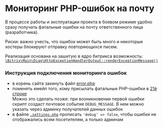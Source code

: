 # Мониторинг PHP-ошибок на почту

В процессе работы и эксплуатации проекта в боевом режиме удобно сразу получать фатальные ошибки на почту ответственного лица (разработчика). 

Риски: важно учесть, что ошибок может быть много и некоторые хостеры блокируют отправку повторяющихся писем.

Реализация основана на зашитую в ядро битрикса возможность:
[<code>\Bitrix\Main\Diag\HttpExceptionHandlerOutput::renderExceptionMessage()</code>](https://github.com/hipot-studio/bxApiDocs/blob/master/modules/main/lib/diag/httpexceptionhandleroutput.php#L31)

### Инструкция подключения мониторинга ошибок

- в корень сайта закинуть файл [error.php](../install/pages/error.php)
- поменять емейл того, кому присылать фатальные PHP-ошибки в [21й строке](../install/pages/error.php#L21)\
Можно это сделать позже: при возникновении первой ошибки скрипт создаст почтовое событие <code>DEBUG_MESSAGE</code>. 
В нем можно указать через админку получателей данных ошибок
- в файле [<code>.settings.php</code>](https://dev.1c-bitrix.ru/learning/course/index.php?COURSE_ID=43&LESSON_ID=2795#exception_handling) прописать <code>'debug' => false</code>, чтобы ошибки не отображались всем посетителям, а только админам

